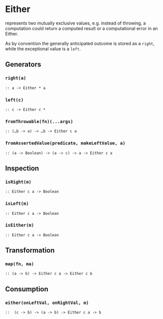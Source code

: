 Either
======
represents two mutually exclusive values, e.g. instead of throwing, a computation could return a computed result or a computational error in an Either.

As by convention the generally anticipated outcome is stored as a `right`, while the exceptional value is a `left`.

Generators
-----------
### `right(a)`
`:: a -> Either * a`

### `left(c)`
`:: c -> Either c *`

### `fromThrowable(fn)(...args)`
`:: (…b -> a) -> …b -> Either c a`

### `fromAssertedValue(predicate, makeLeftValue, a)`
`:: (a -> Boolean) -> (a -> c) -> a -> Either c a`

Inspection
---------
### `isRight(m)`
`:: Either c a -> Boolean`

### `isLeft(m)`
`:: Either c a -> Boolean`

### `isEither(m)`
`:: Either c a -> Boolean`

Transformation
-------------
### `map(fn, ma)`
`:: (a -> b) -> Either c a -> Either c b`

Consumption
-----------
### `either(onLeftVal, onRightVal, m)`
`::  (c -> b) -> (a -> b) -> Either c a -> b`

